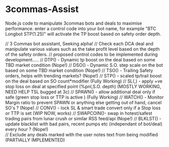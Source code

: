 # 3commas-Assist
Node.js code to manipulate 3commas bots and deals to maximise performance.
enter a control code into your bot name, for example "BTC Longbot STP(1.25)" will activate the TP boost based on safety order depth.


// 3 Commas bot assistant, Seeking alpha!
// Check each DCA deal and manipulate various values such as the take profit level based on the depth of the safety orders.
// proposed control codes to be implemented during development.....
// DTP() - Dynamic tp boost on the deal based on some TBD market condition                              (Nope!)
// DSO() - Dynamic S.O. step scale on the bot based on some TBD market condition                        (Nope!)
// TSO() - Trailing Safety orders, helps with trending markets?                                         (Nope!)
// STP() - scaled tp/trail boost on the deal based on SO count*modifier                                 (Fully Working)
// SL(,) - apply +ve stop loss on deal at specified point (%pnl,S.O. depth)                             (MOSTLY WORKING, NEED HELP TSL bugged at 3c)
// SPAWN() 	- allow additional deal only if safe (green stop loss or TTP is active )                    (Fully Working)
// WATCH() - Monitor Margin ratio to prevent SPAWN or anything else getting out of hand, cancel SO's ? 	(Nope)
// CONV()  	- lock SL & smart trade convert only if a Stop loss or TTP is set                           (WIP NOW, works) 
// SWAPCOIN()- swap in hotest/safest trading pairs from lunar crush or similar RSS feed/api            	(Nope!)
// BLKLST()	 - update blacklist with bad pairs, recent pumps etc (independant of bot/deal) every hour ?	(Nope!)  
// Exclude any deals marked with the user notes text from being modified                                (PARTIALLY IMPLEMENTED) 



